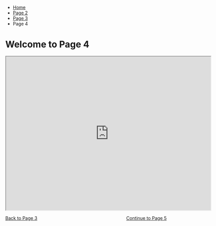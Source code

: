 <ul class="breadcrumb">
  <li><a href="index.html">Home</a></li>
  <li><a href="page2.html">Page 2</a></li>
  <li><a href="page3.html">Page 3</a></li>
   <li>Page 4</li>
</ul>

<h1>Welcome to Page 4</h1>

<iframe src="https://www.google.com/maps/d/embed?mid=1VrdA6Qlbxkgh0d9QNtwov_a-gksE_ugH" width="640" height="480"></iframe>


<p>
  <a style="float:left;" href="page3.html">Back to Page 3</a>
  <a style="float:right;" href="page5.html">Continue to Page 5</a>
  </p>
  <div style="clear:both;"></div>
